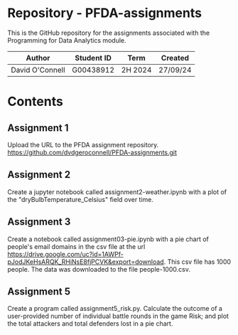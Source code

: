 # Repository - PFDA-assignments
This is the GitHub repository for the assignments associated with the Programming for Data Analytics module.  
 
| Author  | Student ID  | Term  | Created  |  
|----------|---------|---------|---------|  
| David O'Connell  | G00438912  | 2H 2024  |  27/09/24  |  

# Contents  

## Assignment 1  
Upload the URL to the PFDA assignment repository.  
https://github.com/dvdgeroconnell/PFDA-assignments.git

## Assignment 2  
Create a jupyter notebook called assignment2-weather.ipynb with a plot of the "dryBulbTemperature_Celsius" field over time.  

## Assignment 3  
Create a notebook called assignment03-pie.ipynb with a pie chart of people's email domains in the csv file at the url https://drive.google.com/uc?id=1AWPf-pJodJKeHsARQK_RHiNsE8fjPCVK&export=download. This csv file has 1000 people. The data was downloaded to the file people-1000.csv.  

## Assignment 5  
Create a program called assignment5_risk.py. Calculate the outcome of a user-provided number of individual battle rounds in the game Risk; and plot the total attackers and total defenders lost in a pie chart.